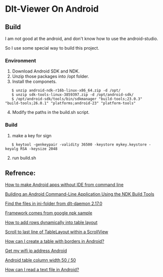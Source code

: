 # Dlt-Viewer On Android

## Build
I am not good at the android, and don't know how to use the android-studio.

So I use some special way to build this project.

### Environment
1. Download Android SDK and NDK.
2. Unzip those packages into /opt folder.
3. Install the componets.
```(base)
   $ unzip android-ndk-r16b-linux-x86_64.zip -d /opt/
   $ unzip sdk-tools-linux-3859397.zip -d /opt/android-sdk/
   $ /opt/android-sdk/tools/bin/sdkmanager "build-tools;23.0.3" "build-tools;26.0.1" "platforms;android-23" "platform-tools"
```
4. Modify the paths in the build.sh script.

### Build
1. make a key for sign
```(shell)
   $ keytool -genkeypair -validity 36500 -keystore mykey.keystore -keyalg RSA -keysize 2048
```
2. run build.sh

## Refrence:

[How to make Android apps without IDE from command line](https://medium.com/@authmane512/how-to-build-an-apk-from-command-line-without-ide-7260e1e22676)

[Building an Android Command-Line Application Using the NDK Build Tools](https://software.intel.com/en-us/articles/building-an-android-command-line-application-using-the-ndk-build-tools)

[Find the files in jni-folder from dlt-daemon 2.17.0](https://github.com/GENIVI/dlt-daemon)

[Framework comes from google npk sample](https://github.com/googlesamples/android-ndk/tree/master/hello-jniCallback)

[How to add rows dynamically into table layout](https://stackoverflow.com/questions/5183968/how-to-add-rows-dynamically-into-table-layout)

[Scroll to last line of TableLayout within a ScrollView](https://stackoverflow.com/questions/3087877/scroll-to-last-line-of-tablelayout-within-a-scrollview)

[How can I create a table with borders in Android?](https://stackoverflow.com/questions/2108456/how-can-i-create-a-table-with-borders-in-android)

[Get my wifi ip address Android](https://stackoverflow.com/questions/16730711/get-my-wifi-ip-address-android)

[Android table column width 50 / 50](https://stackoverflow.com/questions/22383932/android-table-column-width-50-50)

[How can I read a text file in Android?](https://stackoverflow.com/questions/12421814/how-can-i-read-a-text-file-in-android)


